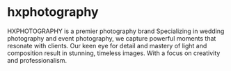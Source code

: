 # hxphotography
HXPHOTOGRAPHY is a premier photography brand Specializing in wedding photography and event photography, we capture powerful moments that resonate with clients. Our keen eye for detail and mastery of light and composition result in stunning, timeless images. With a focus on creativity and professionalism.
